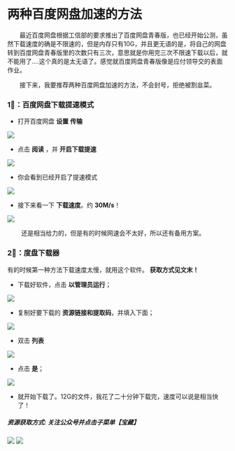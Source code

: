 
# 两种百度网盘加速的方法

&emsp;&emsp;最近百度网盘根据工信部的要求推出了百度网盘青春版，也已经开始公测，虽然下载速度的确是不限速的，但是内存只有10G，并且更无语的是，将自己的网盘转到百度网盘青春版里的次数只有三次，意思就是你用完三次不限速下载以后，就不能用了....这个真的是太无语了。感觉就百度网盘青春版像是应付领导交的表面作业。

&emsp;&emsp;接下来，我要推荐两种百度网盘加速的方法，不会封号，拒绝被割韭菜。

### 1⃣️：百度网盘下载提速模式
- 打开百度网盘 **设置** **传输**

![](https://mmbiz.qpic.cn/sz_mmbiz_png/WefE7OF5zKicexcBqdw3lbEls4iaUaibz7LUzHTsxibQMtLc7ZC5Jld73x431D8CRlotia44OEicUEJZ2YqPV317HDgg/0?wx_fmt=png)
  
- 点击 **阅读** ，并 **开启下载提速**

![](https://mmbiz.qpic.cn/sz_mmbiz_png/WefE7OF5zKicexcBqdw3lbEls4iaUaibz7LpSduJFD17ghWJPjIcQibhfgcF5Kn78xq1coKV9j9ibW5QOo0vDbVspRQ/0?wx_fmt=png)
  
- 你会看到已经开启了提速模式
  
![](https://mmbiz.qpic.cn/sz_mmbiz_png/WefE7OF5zKicexcBqdw3lbEls4iaUaibz7LcyboQZh0P3SzsMuibGjGd0a7L1HQl6nISZrEgibYvwIoGib4tqNQbYRMQ/0?wx_fmt=png)

- 接下来看一下 **下载速度**。约 **30M/s**！

![](https://mmbiz.qpic.cn/sz_mmbiz_png/WefE7OF5zKicexcBqdw3lbEls4iaUaibz7LQiciaavU9VUo6EDzmnLuoIZVXPzRdlHr6eD0TuNNwSiaQBxQzapyQwuCQ/0?wx_fmt=png)

&emsp;&emsp; 还是相当给力的，但是有的时候网速会不太好，所以还有备用方案。

### 2⃣️：度盘下载器

有的时候第一种方法下载速度太慢，就用这个软件。 **获取方式见文末！**

- 下载好软件，点击 **以管理员运行**；

![](https://mmbiz.qpic.cn/sz_mmbiz_png/WefE7OF5zKicexcBqdw3lbEls4iaUaibz7LCoaHGAqhthjamEGQBEMlc3roKHd7txRRSqmwS9Jln5DTTI8M6OInlg/0?wx_fmt=png)
  
- 复制好要下载的 **资源链接和提取码**，并填入下面；

![](https://mmbiz.qpic.cn/sz_mmbiz_png/WefE7OF5zKicexcBqdw3lbEls4iaUaibz7LMuiaN3lPUw0mlExZq8apEbKTm0mFgIKBkr4trsjkdUDL2Y31gHJp79w/0?wx_fmt=png)

- 双击 **列表**

![](https://mmbiz.qpic.cn/sz_mmbiz_png/WefE7OF5zKicexcBqdw3lbEls4iaUaibz7LBEiaaNu6zJE09Q4lpdfHGRt15JZosDibicWOTmxkdR9lRlWzhP8ItLCaQ/0?wx_fmt=png)
- 点击 **是**；

![](https://mmbiz.qpic.cn/sz_mmbiz_png/WefE7OF5zKicexcBqdw3lbEls4iaUaibz7L8D4BOwuXdgRIWwgTvSWtsGib1WFUicw9Mz6ZRbic8ywsTSfiaQ3UBLVkHA/0?wx_fmt=png)

- 就开始下载了。12G的文件，我花了二十分钟下载完，速度可以说是相当快了！

#####  资源获取方式: 关注公众号并点击子菜单【宝藏】
![](https://mmbiz.qpic.cn/sz_mmbiz_png/WefE7OF5zKicexcBqdw3lbEls4iaUaibz7LvaUOnMNz5pU3G3graic75A1yica1eZz1pvqw8PvY7lIXF7qlxZw5aHhA/0?wx_fmt=png)
![](https://mmbiz.qpic.cn/sz_mmbiz_png/WefE7OF5zK9m9wbpQHiarJ1Zbt1eyKDfWEUmt6YHowBicSb5fIpr9q5AvWvK6xqJEDTs4vxqLicCeCg2sJiaZh7Ofg/0?wx_fmt=png)
